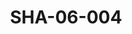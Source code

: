 ---
pid: SHA-06-004
title: SHA-06-004
language: ar
collection: شرحبيل احمد
original_label: 
rights: شرحبيل احمد
location_of_original: شرحبيل احمد
photographer_or_studio: 
scanned_from: photograph 9.9 by 12.6
_date: 1971-1972
location: الخرطوم
description: عازف درامز في فرقة شرحبيل اثيوبي سوداني اسمه عادل
additional_notes: 
permission_display: 'yes'
on_server: 'no'
on_website: 'no'
permalink: /photopages/ar/SHA-06-004.html
layout: photo-page
---
